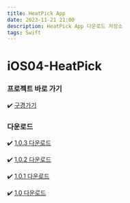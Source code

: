 ```yaml
---
title: HeatPick App
date: 2023-11-21 21:00
description: HeatPick App 다운로드 저장소
tags: Swift
---
```

# iOS04-HeatPick


### 프로젝트 바로 가기

✔️ [구경가기](https://github.com/boostcampwm2023/iOS04-HeatPick)

### 다운로드

✔️ [1.0.3 다운로드](itms-services://?action=download-manifest&amp;url=https://cdn.jsdelivr.net/gh/hogumachu/HeatPickStorage/Public/Manifest/manifest_1.0.3.2.plist)

✔️ [1.0.2 다운로드](itms-services://?action=download-manifest&amp;url=https://cdn.jsdelivr.net/gh/hogumachu/HeatPickStorage/Public/Manifest/manifest_1.0.2.plist)

✔️ [1.0.1 다운로드](itms-services://?action=download-manifest&amp;url=https://cdn.jsdelivr.net/gh/hogumachu/HeatPickStorage/Public/Manifest/manifest_1.0.1.plist)

✔️ [1.0 다운로드](itms-services://?action=download-manifest&amp;url=https://cdn.jsdelivr.net/gh/hogumachu/HeatPickStorage/Public/Manifest/manifest_1.0.plist)
